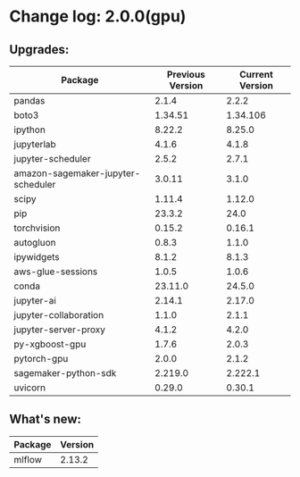 # Change log: 2.0.0(gpu)

## Upgrades: 

Package | Previous Version | Current Version
---|---|---
pandas|2.1.4|2.2.2
boto3|1.34.51|1.34.106
ipython|8.22.2|8.25.0
jupyterlab|4.1.6|4.1.8
jupyter-scheduler|2.5.2|2.7.1
amazon-sagemaker-jupyter-scheduler|3.0.11|3.1.0
scipy|1.11.4|1.12.0
pip|23.3.2|24.0
torchvision|0.15.2|0.16.1
autogluon|0.8.3|1.1.0
ipywidgets|8.1.2|8.1.3
aws-glue-sessions|1.0.5|1.0.6
conda|23.11.0|24.5.0
jupyter-ai|2.14.1|2.17.0
jupyter-collaboration|1.1.0|2.1.1
jupyter-server-proxy|4.1.2|4.2.0
py-xgboost-gpu|1.7.6|2.0.3
pytorch-gpu|2.0.0|2.1.2
sagemaker-python-sdk|2.219.0|2.222.1
uvicorn|0.29.0|0.30.1

## What's new: 

Package | Version 
---|---
mlflow|2.13.2
